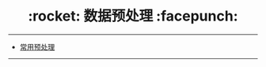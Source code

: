 <h1 align = "center">:rocket: 数据预处理 :facepunch:</h1>

---
- [常用预处理][1]

















---
[1]: http://nbviewer.jupyter.org/github/Jie-Yuan/2_DataMining/blob/master/2_DataPreprocessing/1_Some.ipynb


